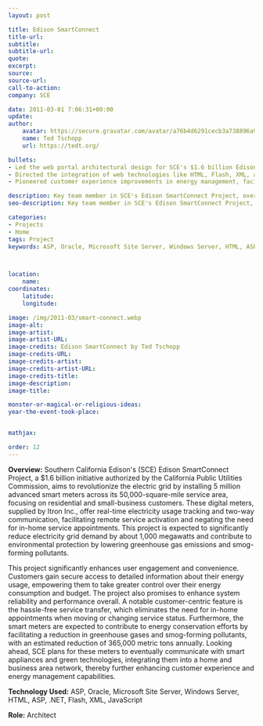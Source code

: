```yaml
---
layout: post

title: Edison SmartConnect
title-url:
subtitle:
subtitle-url:
quote:
excerpt:
source:
source-url:
call-to-action:
company: SCE

date: 2011-03-01 7:06:31+00:00
update:
author:
    avatar: https://secure.gravatar.com/avatar/a76b4d6291cecb3a738896a971bfb903?s=512&d=mp&r=g
    name: Ted Tschopp
    url: https://tedt.org/

bullets:
- Led the web portal architectural design for SCE's $1.6 billion Edison SmartConnect Project, integrating advanced smart meter technology across a 50,000-square-mile area, targeting over 5 million residential and small-business customers enabling real-time electricity tracking and two-way communication, contributing to a 1,000 MW reduction in grid demand and a 365,000 metric ton decrease in greenhouse gas emissions.
- Directed the integration of web technologies like HTML, Flash, XML, and JavaScript to streamline customer interactions and digital accessibility in the SmartConnect project, aligning with SCE's vision of a smart, customer-friendly energy grid.
- Pioneered customer experience improvements in energy management, facilitating seamless service transfers and preparing for future integration with smart home and business technologies.

description: Key team member in SCE's Edison SmartConnect Project, overseeing installation of 5M smart meters, enhancing grid efficiency, and reducing energy demand. Significantly contributed to environmental conservation and improved customer energy management.
seo-description: Key team member in SCE's Edison SmartConnect Project, overseeing installation of 5M smart meters, enhancing grid efficiency, and reducing energy demand. Significantly contributed to environmental conservation and improved customer energy management.

categories: 
- Projects
- Home
tags: Project
keywords: ASP, Oracle, Microsoft Site Server, Windows Server, HTML, ASP, .NET, Flash, XML, JavaScript



location:
    name:
coordinates:
    latitude:
    longitude:

image: /img/2011-03/smart-connect.webp
image-alt:
image-artist:
image-artist-URL:
image-credits: Edison SmartConnect by Ted Tschopp
image-credits-URL:
image-credits-artist:
image-credits-artist-URL:
image-credits-title:
image-description:
image-title:

monster-or-magical-or-religious-ideas:
year-the-event-took-place:


mathjax:

order: 12
---
```


**Overview:** Southern California Edison's (SCE) Edison SmartConnect Project, a $1.6 billion initiative authorized by the California Public Utilities Commission, aims to revolutionize the electric grid by installing 5 million advanced smart meters across its 50,000-square-mile service area, focusing on residential and small-business customers. These digital meters, supplied by Itron Inc., offer real-time electricity usage tracking and two-way communication, facilitating remote service activation and negating the need for in-home service appointments. This project is expected to significantly reduce electricity grid demand by about 1,000 megawatts and contribute to environmental protection by lowering greenhouse gas emissions and smog-forming pollutants.

This project significantly enhances user engagement and convenience. Customers gain secure access to detailed information about their energy usage, empowering them to take greater control over their energy consumption and budget. The project also promises to enhance system reliability and performance overall. A notable customer-centric feature is the hassle-free service transfer, which eliminates the need for in-home appointments when moving or changing service status. Furthermore, the smart meters are expected to contribute to energy conservation efforts by facilitating a reduction in greenhouse gases and smog-forming pollutants, with an estimated reduction of 365,000 metric tons annually. Looking ahead, SCE plans for these meters to eventually communicate with smart appliances and green technologies, integrating them into a home and business area network, thereby further enhancing customer experience and energy management capabilities.

**Technology Used:** ASP, Oracle, Microsoft Site Server, Windows Server, HTML, ASP, .NET, Flash, XML, JavaScript

**Role:** Architect
